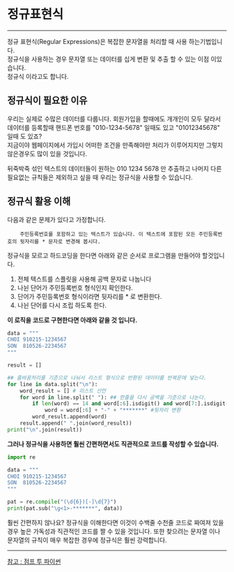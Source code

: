 # 정규표현식
___
정규 표현식(Regular Expressions)은 복잡한 문자열을 처리할 때 사용 하는기법입니다.   
정규식을 사용하는 경우 문자열 또는 데이터를 십게 변환 및 추출 할 수 있는 이점 이있습니다.  
정규식 이라고도 합니다.

## 정규식이 필요한 이유

우리는 실제로 수많은 데이터를 다룹니다.
회원가입을 할때에도 개개인이 모두 달라서 데이터를 등록할때 핸드폰 번호를 "010-1234-5678" 일때도 있고 "01012345678" 일때 도 있죠?  
지금이야 웹페이지에서 가입시 어떠한 조건을 만족해야만 처리가 이루어지지만 그렇지 않은경우도 많이 있을 것입니다.

뒤죽박죽 섞인 텍스트의 데이터들이 원하는 010 1234 5678 만 추출하고 나머지 다른 필요없는 규칙들은 제외하고 싶을 때 우리는 정규식을 사용할 수 있습니다.

## 정규식 활용 이해

다음과 같은 문제가 있다고 가정합니다.

```text
    주민등록번호를 포함하고 있는 텍스트가 있습니다. 이 텍스트에 포함된 모든 주민등록번호의 뒷자리를 * 문자로 변경해 봅시다.
```

정규식을 모르고 하드코딩을 한다면 아래와 같은 순서로 프로그램을 만들어야 할것입니다.

1. 전체 텍스트를 스플릿을 사용해 공백 문자로 나눕니다
2. 나뉜 단어가 주민등록번호 형식인지 확인한다.
3. 단어가 주민등록번호 형식이라면 뒷자리를 * 로 변환한다.
4. 나뉜 단어를 다시 조립 하도록 한다.

**이 로직을 코드로 구현한다면 아래와 같을 것 입니다.**

```python
data = """
CHOI 910215-1234567
SON  810526-2234567
"""

result = []

## 줄바꿈처리를 기준으로 나눠서 리스트 형식으로 반환된 데이터를 반복문에 넣는다.
for line in data.split("\n"):    
    word_result = [] # 리스트 선언
    for word in line.split(" "): ## 한줄을 다시 공백을 기준으로 나눈다.
        if len(word) == 14 and word[:6].isdigit() and word[7:].isdigit(): #주민등록번호를 확인한다.
            word = word[:6] + "-" + "*******" #뒷자리 변환
        word_result.append(word) 
    result.append(" ".join(word_result))
print("\n".join(result))

```

**그러나 정규식을 사용하면 훨씬 간편하면서도 직관적으로 코드를 작성할 수 있습니다.**

```python
import re 

data = """
CHOI 910215-1234567
SON  810526-2234567
"""

pat = re.compile("(\d{6})[-]\d{7}")
print(pat.sub("\g<1>-*******", data))
```

훨씬 간편하지 않나요? 정규식을 이해한다면 이것이 수백줄 수천줄 코드로 짜여져 있을경우 높은 가독성과 직관적인 코드를 짤 수 있을 것입니다.
또한 찾으려는 문자열 이나 문자열의 규칙이 매우 복잡한 경우에 정규식은 훨씬 강력합니다.

___


[참고 : 점프 투 파이썬](https://wikidocs.net/1642)